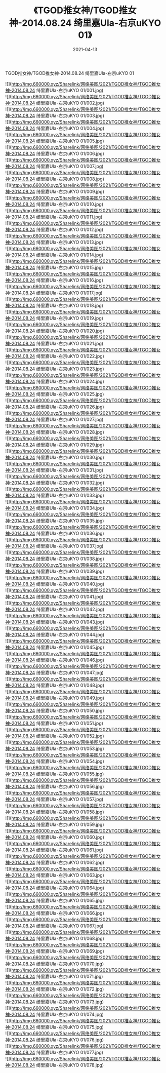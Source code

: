 ﻿---
layout: post
title:  《TGOD推女神/TGOD推女神-2014.08.24 绮里嘉Ula-右京uKYO 01》
date:   2021-04-13
img: http://img.660000.xyz/Sharelink/网络美图/2021/TGOD推女神/TGOD推女神-2014.08.24 绮里嘉Ula-右京uKYO 01/000.jpg
categories: [美女, 清纯, 唯美]
---

TGOD推女神/TGOD推女神-2014.08.24 绮里嘉Ula-右京uKYO 01

 ![](http://img.660000.xyz/Sharelink/网络美图/2021/TGOD推女神/TGOD推女神-2014.08.24 绮里嘉Ula-右京uKYO 01/001.jpg) <br>![](http://img.660000.xyz/Sharelink/网络美图/2021/TGOD推女神/TGOD推女神-2014.08.24 绮里嘉Ula-右京uKYO 01/002.jpg) <br>![](http://img.660000.xyz/Sharelink/网络美图/2021/TGOD推女神/TGOD推女神-2014.08.24 绮里嘉Ula-右京uKYO 01/003.jpg) <br>![](http://img.660000.xyz/Sharelink/网络美图/2021/TGOD推女神/TGOD推女神-2014.08.24 绮里嘉Ula-右京uKYO 01/004.jpg) <br>![](http://img.660000.xyz/Sharelink/网络美图/2021/TGOD推女神/TGOD推女神-2014.08.24 绮里嘉Ula-右京uKYO 01/005.jpg) <br>![](http://img.660000.xyz/Sharelink/网络美图/2021/TGOD推女神/TGOD推女神-2014.08.24 绮里嘉Ula-右京uKYO 01/006.jpg) <br>![](http://img.660000.xyz/Sharelink/网络美图/2021/TGOD推女神/TGOD推女神-2014.08.24 绮里嘉Ula-右京uKYO 01/007.jpg) <br>![](http://img.660000.xyz/Sharelink/网络美图/2021/TGOD推女神/TGOD推女神-2014.08.24 绮里嘉Ula-右京uKYO 01/008.jpg) <br>![](http://img.660000.xyz/Sharelink/网络美图/2021/TGOD推女神/TGOD推女神-2014.08.24 绮里嘉Ula-右京uKYO 01/009.jpg) <br>![](http://img.660000.xyz/Sharelink/网络美图/2021/TGOD推女神/TGOD推女神-2014.08.24 绮里嘉Ula-右京uKYO 01/010.jpg) <br>![](http://img.660000.xyz/Sharelink/网络美图/2021/TGOD推女神/TGOD推女神-2014.08.24 绮里嘉Ula-右京uKYO 01/011.jpg) <br>![](http://img.660000.xyz/Sharelink/网络美图/2021/TGOD推女神/TGOD推女神-2014.08.24 绮里嘉Ula-右京uKYO 01/012.jpg) <br>![](http://img.660000.xyz/Sharelink/网络美图/2021/TGOD推女神/TGOD推女神-2014.08.24 绮里嘉Ula-右京uKYO 01/013.jpg) <br>![](http://img.660000.xyz/Sharelink/网络美图/2021/TGOD推女神/TGOD推女神-2014.08.24 绮里嘉Ula-右京uKYO 01/014.jpg) <br>![](http://img.660000.xyz/Sharelink/网络美图/2021/TGOD推女神/TGOD推女神-2014.08.24 绮里嘉Ula-右京uKYO 01/015.jpg) <br>![](http://img.660000.xyz/Sharelink/网络美图/2021/TGOD推女神/TGOD推女神-2014.08.24 绮里嘉Ula-右京uKYO 01/016.jpg) <br>![](http://img.660000.xyz/Sharelink/网络美图/2021/TGOD推女神/TGOD推女神-2014.08.24 绮里嘉Ula-右京uKYO 01/017.jpg) <br>![](http://img.660000.xyz/Sharelink/网络美图/2021/TGOD推女神/TGOD推女神-2014.08.24 绮里嘉Ula-右京uKYO 01/018.jpg) <br>![](http://img.660000.xyz/Sharelink/网络美图/2021/TGOD推女神/TGOD推女神-2014.08.24 绮里嘉Ula-右京uKYO 01/019.jpg) <br>![](http://img.660000.xyz/Sharelink/网络美图/2021/TGOD推女神/TGOD推女神-2014.08.24 绮里嘉Ula-右京uKYO 01/020.jpg) <br>![](http://img.660000.xyz/Sharelink/网络美图/2021/TGOD推女神/TGOD推女神-2014.08.24 绮里嘉Ula-右京uKYO 01/021.jpg) <br>![](http://img.660000.xyz/Sharelink/网络美图/2021/TGOD推女神/TGOD推女神-2014.08.24 绮里嘉Ula-右京uKYO 01/022.jpg) <br>![](http://img.660000.xyz/Sharelink/网络美图/2021/TGOD推女神/TGOD推女神-2014.08.24 绮里嘉Ula-右京uKYO 01/023.jpg) <br>![](http://img.660000.xyz/Sharelink/网络美图/2021/TGOD推女神/TGOD推女神-2014.08.24 绮里嘉Ula-右京uKYO 01/024.jpg) <br>![](http://img.660000.xyz/Sharelink/网络美图/2021/TGOD推女神/TGOD推女神-2014.08.24 绮里嘉Ula-右京uKYO 01/025.jpg) <br>![](http://img.660000.xyz/Sharelink/网络美图/2021/TGOD推女神/TGOD推女神-2014.08.24 绮里嘉Ula-右京uKYO 01/026.jpg) <br>![](http://img.660000.xyz/Sharelink/网络美图/2021/TGOD推女神/TGOD推女神-2014.08.24 绮里嘉Ula-右京uKYO 01/027.jpg) <br>![](http://img.660000.xyz/Sharelink/网络美图/2021/TGOD推女神/TGOD推女神-2014.08.24 绮里嘉Ula-右京uKYO 01/028.jpg) <br>![](http://img.660000.xyz/Sharelink/网络美图/2021/TGOD推女神/TGOD推女神-2014.08.24 绮里嘉Ula-右京uKYO 01/029.jpg) <br>![](http://img.660000.xyz/Sharelink/网络美图/2021/TGOD推女神/TGOD推女神-2014.08.24 绮里嘉Ula-右京uKYO 01/030.jpg) <br>![](http://img.660000.xyz/Sharelink/网络美图/2021/TGOD推女神/TGOD推女神-2014.08.24 绮里嘉Ula-右京uKYO 01/031.jpg) <br>![](http://img.660000.xyz/Sharelink/网络美图/2021/TGOD推女神/TGOD推女神-2014.08.24 绮里嘉Ula-右京uKYO 01/032.jpg) <br>![](http://img.660000.xyz/Sharelink/网络美图/2021/TGOD推女神/TGOD推女神-2014.08.24 绮里嘉Ula-右京uKYO 01/033.jpg) <br>![](http://img.660000.xyz/Sharelink/网络美图/2021/TGOD推女神/TGOD推女神-2014.08.24 绮里嘉Ula-右京uKYO 01/034.jpg) <br>![](http://img.660000.xyz/Sharelink/网络美图/2021/TGOD推女神/TGOD推女神-2014.08.24 绮里嘉Ula-右京uKYO 01/035.jpg) <br>![](http://img.660000.xyz/Sharelink/网络美图/2021/TGOD推女神/TGOD推女神-2014.08.24 绮里嘉Ula-右京uKYO 01/036.jpg) <br>![](http://img.660000.xyz/Sharelink/网络美图/2021/TGOD推女神/TGOD推女神-2014.08.24 绮里嘉Ula-右京uKYO 01/037.jpg) <br>![](http://img.660000.xyz/Sharelink/网络美图/2021/TGOD推女神/TGOD推女神-2014.08.24 绮里嘉Ula-右京uKYO 01/038.jpg) <br>![](http://img.660000.xyz/Sharelink/网络美图/2021/TGOD推女神/TGOD推女神-2014.08.24 绮里嘉Ula-右京uKYO 01/039.jpg) <br>![](http://img.660000.xyz/Sharelink/网络美图/2021/TGOD推女神/TGOD推女神-2014.08.24 绮里嘉Ula-右京uKYO 01/040.jpg) <br>![](http://img.660000.xyz/Sharelink/网络美图/2021/TGOD推女神/TGOD推女神-2014.08.24 绮里嘉Ula-右京uKYO 01/041.jpg) <br>![](http://img.660000.xyz/Sharelink/网络美图/2021/TGOD推女神/TGOD推女神-2014.08.24 绮里嘉Ula-右京uKYO 01/042.jpg) <br>![](http://img.660000.xyz/Sharelink/网络美图/2021/TGOD推女神/TGOD推女神-2014.08.24 绮里嘉Ula-右京uKYO 01/043.jpg) <br>![](http://img.660000.xyz/Sharelink/网络美图/2021/TGOD推女神/TGOD推女神-2014.08.24 绮里嘉Ula-右京uKYO 01/044.jpg) <br>![](http://img.660000.xyz/Sharelink/网络美图/2021/TGOD推女神/TGOD推女神-2014.08.24 绮里嘉Ula-右京uKYO 01/045.jpg) <br>![](http://img.660000.xyz/Sharelink/网络美图/2021/TGOD推女神/TGOD推女神-2014.08.24 绮里嘉Ula-右京uKYO 01/046.jpg) <br>![](http://img.660000.xyz/Sharelink/网络美图/2021/TGOD推女神/TGOD推女神-2014.08.24 绮里嘉Ula-右京uKYO 01/047.jpg) <br>![](http://img.660000.xyz/Sharelink/网络美图/2021/TGOD推女神/TGOD推女神-2014.08.24 绮里嘉Ula-右京uKYO 01/048.jpg) <br>![](http://img.660000.xyz/Sharelink/网络美图/2021/TGOD推女神/TGOD推女神-2014.08.24 绮里嘉Ula-右京uKYO 01/049.jpg) <br>![](http://img.660000.xyz/Sharelink/网络美图/2021/TGOD推女神/TGOD推女神-2014.08.24 绮里嘉Ula-右京uKYO 01/050.jpg) <br>![](http://img.660000.xyz/Sharelink/网络美图/2021/TGOD推女神/TGOD推女神-2014.08.24 绮里嘉Ula-右京uKYO 01/051.jpg) <br>![](http://img.660000.xyz/Sharelink/网络美图/2021/TGOD推女神/TGOD推女神-2014.08.24 绮里嘉Ula-右京uKYO 01/052.jpg) <br>![](http://img.660000.xyz/Sharelink/网络美图/2021/TGOD推女神/TGOD推女神-2014.08.24 绮里嘉Ula-右京uKYO 01/053.jpg) <br>![](http://img.660000.xyz/Sharelink/网络美图/2021/TGOD推女神/TGOD推女神-2014.08.24 绮里嘉Ula-右京uKYO 01/054.jpg) <br>![](http://img.660000.xyz/Sharelink/网络美图/2021/TGOD推女神/TGOD推女神-2014.08.24 绮里嘉Ula-右京uKYO 01/055.jpg) <br>![](http://img.660000.xyz/Sharelink/网络美图/2021/TGOD推女神/TGOD推女神-2014.08.24 绮里嘉Ula-右京uKYO 01/056.jpg) <br>![](http://img.660000.xyz/Sharelink/网络美图/2021/TGOD推女神/TGOD推女神-2014.08.24 绮里嘉Ula-右京uKYO 01/057.jpg) <br>![](http://img.660000.xyz/Sharelink/网络美图/2021/TGOD推女神/TGOD推女神-2014.08.24 绮里嘉Ula-右京uKYO 01/058.jpg) <br>![](http://img.660000.xyz/Sharelink/网络美图/2021/TGOD推女神/TGOD推女神-2014.08.24 绮里嘉Ula-右京uKYO 01/059.jpg) <br>![](http://img.660000.xyz/Sharelink/网络美图/2021/TGOD推女神/TGOD推女神-2014.08.24 绮里嘉Ula-右京uKYO 01/060.jpg) <br>![](http://img.660000.xyz/Sharelink/网络美图/2021/TGOD推女神/TGOD推女神-2014.08.24 绮里嘉Ula-右京uKYO 01/061.jpg) <br>![](http://img.660000.xyz/Sharelink/网络美图/2021/TGOD推女神/TGOD推女神-2014.08.24 绮里嘉Ula-右京uKYO 01/062.jpg) <br>![](http://img.660000.xyz/Sharelink/网络美图/2021/TGOD推女神/TGOD推女神-2014.08.24 绮里嘉Ula-右京uKYO 01/063.jpg) <br>![](http://img.660000.xyz/Sharelink/网络美图/2021/TGOD推女神/TGOD推女神-2014.08.24 绮里嘉Ula-右京uKYO 01/064.jpg) <br>![](http://img.660000.xyz/Sharelink/网络美图/2021/TGOD推女神/TGOD推女神-2014.08.24 绮里嘉Ula-右京uKYO 01/065.jpg) <br>![](http://img.660000.xyz/Sharelink/网络美图/2021/TGOD推女神/TGOD推女神-2014.08.24 绮里嘉Ula-右京uKYO 01/066.jpg) <br>![](http://img.660000.xyz/Sharelink/网络美图/2021/TGOD推女神/TGOD推女神-2014.08.24 绮里嘉Ula-右京uKYO 01/067.jpg) <br>![](http://img.660000.xyz/Sharelink/网络美图/2021/TGOD推女神/TGOD推女神-2014.08.24 绮里嘉Ula-右京uKYO 01/068.jpg) <br>![](http://img.660000.xyz/Sharelink/网络美图/2021/TGOD推女神/TGOD推女神-2014.08.24 绮里嘉Ula-右京uKYO 01/069.jpg) <br>![](http://img.660000.xyz/Sharelink/网络美图/2021/TGOD推女神/TGOD推女神-2014.08.24 绮里嘉Ula-右京uKYO 01/070.jpg) <br>![](http://img.660000.xyz/Sharelink/网络美图/2021/TGOD推女神/TGOD推女神-2014.08.24 绮里嘉Ula-右京uKYO 01/071.jpg) <br>![](http://img.660000.xyz/Sharelink/网络美图/2021/TGOD推女神/TGOD推女神-2014.08.24 绮里嘉Ula-右京uKYO 01/072.jpg) <br>![](http://img.660000.xyz/Sharelink/网络美图/2021/TGOD推女神/TGOD推女神-2014.08.24 绮里嘉Ula-右京uKYO 01/073.jpg) <br>![](http://img.660000.xyz/Sharelink/网络美图/2021/TGOD推女神/TGOD推女神-2014.08.24 绮里嘉Ula-右京uKYO 01/074.jpg) <br>![](http://img.660000.xyz/Sharelink/网络美图/2021/TGOD推女神/TGOD推女神-2014.08.24 绮里嘉Ula-右京uKYO 01/075.jpg) <br>![](http://img.660000.xyz/Sharelink/网络美图/2021/TGOD推女神/TGOD推女神-2014.08.24 绮里嘉Ula-右京uKYO 01/076.jpg) <br>![](http://img.660000.xyz/Sharelink/网络美图/2021/TGOD推女神/TGOD推女神-2014.08.24 绮里嘉Ula-右京uKYO 01/077.jpg) <br>![](http://img.660000.xyz/Sharelink/网络美图/2021/TGOD推女神/TGOD推女神-2014.08.24 绮里嘉Ula-右京uKYO 01/078.jpg) <br>